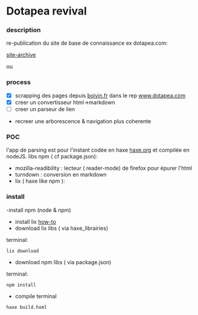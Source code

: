 # Dotapea revival 

### description 

re-publication du site de base de connaissance ex dotapea.com:

[site-archive](https://web.archive.org/web/20191027030704/http://online-dotapea-archive.e-monsite.com/medias/files/accueil.html)

ou 





### process

- [x] scrapping des pages depuis [boivin.fr](https://cbonvin.fr/dotapea)  dans le rep www.dotapea.com
- [x] creer un convertisseur html->markdown
- [ ] creer  un parseur de lien
- recreer une arborescence & navigation plus coherente


### POC

l'app de parsing est  pour l'instant codée en haxe [haxe.org](http://www.haxe.org) et compilée en nodeJS. 
libs npm ( cf package.json): 
- mozilla-readibility : lecteur ( reader-mode) de firefox pour épurer l'html 
- turndown : conversion en markdown
- lix ( haxe like npm ): 


### install 

-install npm (node & npm)
- install lix [how-to ](https://github.com/lix-pm/lix.client#installation)
- download lix libs  ( via haxe_librairies)

terminal:
```
lix download
```
- download npm libs ( via package.json)

terminal:
```
npm install
```

- compile 
terminal
```
haxe build.hxml
````


